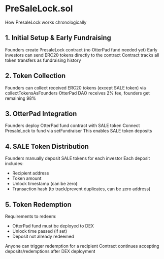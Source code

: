 # PreSaleLock.sol

How PresaleLock works chronologically

## 1. Initial Setup & Early Fundraising

Founders create PresaleLock contract (no OtterPad fund needed yet)
Early investors can send ERC20 tokens directly to the contract
Contract tracks all token transfers as fundraising history

## 2. Token Collection

Founders can collect received ERC20 tokens (except SALE token) via collectTokensAsFounders
OtterPad DAO receives 2% fee, founders get remaining 98%

## 3. OtterPad Integration

Founders deploy OtterPad fund contract with SALE token
Connect PresaleLock to fund via setFundraiser
This enables SALE token deposits

## 4. SALE Token Distribution

Founders manually deposit SALE tokens for each investor
Each deposit includes:

- Recipient address
- Token amount
- Unlock timestamp (can be zero)
- Transaction hash (to track/prevent duplicates, can be zero address)

## 5. Token Redemption

Requirements to redeem:

- OtterPad fund must be deployed to DEX
- Unlock time passed (if set)
- Deposit not already redeemed

Anyone can trigger redemption for a recipient
Contract continues accepting deposits/redemptions after DEX deployment
